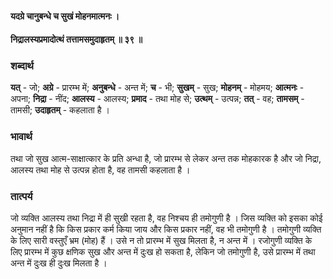 #### यदग्रे चानुबन्धे च सुखं मोहनमात्मनः ।
#### निद्रालस्यप्रमादोत्थं तत्तामसमुदाहृतम् ॥ ३९ ॥

### शब्दार्थ

**यत्** - जो; **अग्रे** - प्रारम्भ में; **अनुबन्धे** - अन्त में; **च** - भी; **सुखम्** - सुख; **मोहनम्** - मोहमय; **आत्मनः** - अपना; **निद्रा** - नींद; **आलस्य** - आलस्य; **प्रमाद** - तथा मोह से; **उत्थम्** - उत्पन्न; **तत्** - वह; **तामसम्** - तामसी; **उदाहृतम्** - कहलाता है ।

### भावार्थ

तथा जो सुख आत्म-साक्षात्कार के प्रति अन्धा है, जो प्रारम्भ से लेकर अन्त तक मोहकारक है और जो निद्रा, आलस्य तथा मोह से उत्पन्न होता है, वह तामसी कहलाता है ।

### तात्पर्य

जो व्यक्ति आलस्य तथा निद्रा में ही सुखी रहता है, वह निश्चय ही तमोगुणी है । जिस व्यक्ति को इसका कोई अनुमान नहीं है कि किस प्रकार कर्म किया जाय और किस प्रकार नहीं, वह भी तमोगुणी है । तमोगुणी व्यक्ति के लिए सारी वस्तुएँ भ्रम (मोह) हैं । उसे न तो प्रारम्भ में सुख मिलता है, न अन्त में । रजोगुणी व्यक्ति के लिए प्रारम्भ में कुछ क्षणिक सुख और अन्त में दुःख हो सकता है, लेकिन जो तमोगुणी है, उसे प्रारम्भ में तथा अन्त में दुःख ही दुःख मिलता है ।